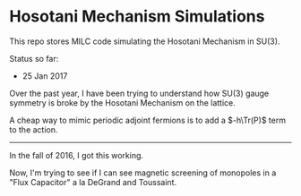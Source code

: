 # Hosotani Mechanism Simulations

This repo stores MILC code simulating the Hosotani Mechanism in SU(3).

Status so far:

* 25 Jan 2017

Over the past year, I have been trying to understand how SU(3) gauge symmetry is broke by the Hosotani
Mechanism on the lattice.

A cheap way to mimic periodic adjoint fermions is to add a $-h\Tr(P)$ term to the action.

---

In the fall of 2016, I got this working.

Now, I'm trying to see if I can see magnetic screening of monopoles in a "Flux Capacitor" a la DeGrand
and Toussaint.
